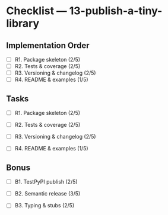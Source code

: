 # Checklist — 13-publish-a-tiny-library

## Implementation Order
- [ ] R1. Package skeleton (2/5)
- [ ] R2. Tests & coverage (2/5)
- [ ] R3. Versioning & changelog (2/5)
- [ ] R4. README & examples (1/5)

## Tasks

- [ ] R1. Package skeleton (2/5)

- [ ] R2. Tests & coverage (2/5)

- [ ] R3. Versioning & changelog (2/5)

- [ ] R4. README & examples (1/5)

## Bonus

- [ ] B1. TestPyPI publish (2/5)

- [ ] B2. Semantic release (3/5)

- [ ] B3. Typing & stubs (2/5)
